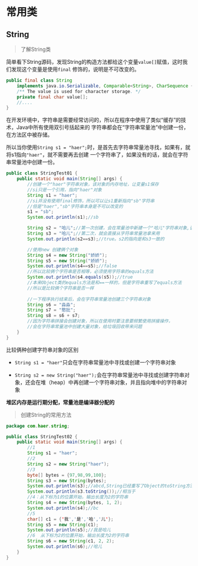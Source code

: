 # 常用类

## String

> 了解String类

简单看下String源码，发现String的构造方法都给这个变量`value[]`赋值，这时我们发现这个变量是使用`final`
修饰的，说明是不可改变的。

```java
public final class String
    implements java.io.Serializable, Comparable<String>, CharSequence {
    /** The value is used for character storage. */
    private final char value[];
    //....
}
```

在开发环境中，字符串是需要经常访问的，所以在程序中使用了类似“缓存”的技术，Java中所有使用双引号括起来的
字符串都会在“字符串常量池”中创建一份，在方法区中被存储。

所以当你使用`String s1 = "haer";`时，是首先去字符串常量池寻找，如果有，就将s1指向`"haer"`，就不需要再去创建
一个字符串了，如果没有的话，就会在字符串常量池中创建一份。

```java
public class StringTest01 {
    public static void main(String[] args) {
        //创建一个"haer"字符串对象，该对象的内存地址，让变量s1保存
        //si只是一个引用，指向"haer"对象
        String s1 = "haer";
        //si并没有使用final修饰，所以可以让s1重新指向"sb"字符串
        //但是"haer","sb"字符串本身是不可以改变的
        s1 = "sb";
        System.out.println(s1);//sb

        String s2 = "哈儿";//第一次创建，会在常量池中新建一个"哈儿"字符串对象,该对象不可变
        String s3 = "哈儿";//第二次，就会直接从字符串常量池拿来用
        System.out.println(s2==s3);//true。s2的指向是和s3一致的

        //使用new 创建俩个对象
        String s4 = new String("娇娇");
        String s5 = new String("娇娇");
        System.out.println(s4==s5);//false
        //所以比较俩个字符串是否相等，必须使用字符串的equals方法
        System.out.println(s4.equals(s5));//true
        //本来Object类的equals方法是和==一样的，但是字符串重写了equals方法
        //所以是比较俩个字符串是否一样
        
        //一下程序执行结束后，会在字符串常量池创建三个字符串对象
        String s6 = "淼淼";
        String s7 = "憨批";
        String s8 = s6 + s7;
        //因为字符串拼接会创建对象，所以在使用时要注意要频繁使用拼接操作，
        //会在字符串常量池中创建大量对象，给垃圾回收带来问题
    }
}
```

比较俩种创建字符串对象的区别

* `String s1 = "haer"`只会在字符串常量池中寻找或创建一个字符串对象

* `String s2 = new String("haer");`会在字符串常量池中寻找或创建字符串对象，还会在堆（heap）中再创建一个字符串对象，并且指向堆中的字符串对象

**堆区内存是运行期分配，常量池是编译器分配的**

> 创建String的常用方法

```java
package com.haer.string;

public class StringTest02 {
    public static void main(String[] args) {
        //1
        String s1 = "haer";
        //2
        String s2 = new String("haer");
        //3
        byte[] bytes = {97,98,99,100};
        String s3 = new String(bytes);
        System.out.println(s3);//abcd,String已经重写了Object的toString方法
        System.out.println(s3.toString());//相当于
        //4：从下标为1的位置开始，输出长度为2的字符串
        String s4 = new String(bytes, 1, 2);
        System.out.println(s4);//bc
        //5
        char[] c1 = {'我','是','哈','儿'};
        String s5 = new String(c1);
        System.out.println(s5);//我是哈儿
        //6  从下标为2的位置开始，输出长度为2的字符串
        String s6 = new String(c1, 2, 2);
        System.out.println(s6);//哈儿
    }
}
```
